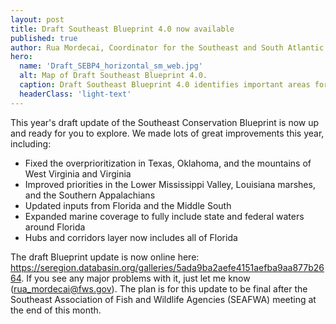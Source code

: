```yaml
---
layout: post
title: Draft Southeast Blueprint 4.0 now available
published: true
author: Rua Mordecai, Coordinator for the Southeast and South Atlantic Blueprints
hero:
  name: 'Draft_SEBP4_horizontal_sm_web.jpg'
  alt: Map of Draft Southeast Blueprint 4.0.
  caption: Draft Southeast Blueprint 4.0 identifies important areas for conservation and restoration across the Southeast and Caribbean.
  headerClass: 'light-text'
---
```

This year's draft update of the Southeast Conservation Blueprint is now up and ready for you to explore. We made lots of great improvements this year, including:

- Fixed the overprioritization in Texas, Oklahoma, and the mountains of West Virginia and Virginia
- Improved priorities in the Lower Mississippi Valley, Louisiana marshes, and the Southern Appalachians
- Updated inputs from Florida and the Middle South
- Expanded marine coverage to fully include state and federal waters around Florida
- Hubs and corridors layer now includes all of Florida

<!--more-->

The draft Blueprint update is now online here: <a href="https://seregion.databasin.org/galleries/5ada9ba2aefe4151aefba9aa877b2664">https://seregion.databasin.org/galleries/5ada9ba2aefe4151aefba9aa877b2664</a>. If you see any major problems with it, just let me know ([rua_mordecai@fws.gov](mailto:rua_mordecai@fws.gov)). The plan is for this update to be final after the Southeast Association of Fish and Wildlife Agencies (SEAFWA) meeting at the end of this month.
